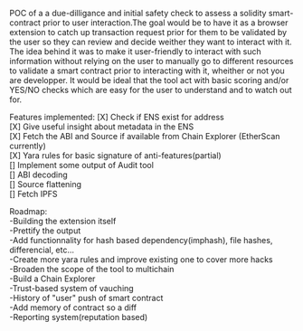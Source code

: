 POC of a a due-dilligance and initial safety check to assess a solidity smart-contract prior to user interaction.The goal would be to have it as a browser extension to catch up transaction request prior for them to be validated by the user so they can review and decide weither they want to interact with it. The idea behind it was to make it user-friendly to interact with such information without relying on the user to manually go to different resources to validate a smart contract prior to interacting with it, wheither or not you are developper. It would be ideal that the tool act with basic scoring and/or YES/NO checks which are easy for the user to understand and to watch out for. 

Features implemented: 
[X] Check if ENS exist for address<br />
[X] Give useful insight about metadata in the ENS<br />
[X] Fetch the ABI and Source if available from Chain Explorer (EtherScan currently)<br />
[X] Yara rules for basic signature of anti-features(partial)<br />
[] Implement some output of Audit tool <br />
[] ABI decoding<br />
[] Source flattening<br />
[] Fetch IPFS <br />

Roadmap:<br />
-Building the extension itself<br />
-Prettify the output<br />
-Add functionnality for hash based dependency(imphash), file hashes, differencial, etc...<br />
-Create more yara rules and improve existing one to cover more hacks<br />
-Broaden the scope of the tool to multichain<br />
-Build a Chain Explorer<br />
-Trust-based system of vauching<br />
-History of "user" push of smart contract<br />
-Add memory of contract so a diff<br />
-Reporting system(reputation based)<br />
